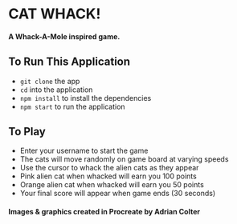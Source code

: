 # CAT WHACK!

#### A Whack-A-Mole inspired game.

## To Run This Application

- `git clone` the app
- `cd` into the application
- `npm install` to install the dependencies
- `npm start` to run the application

## To Play

- Enter your username to start the game
- The cats will move randomly on game board at varying speeds
- Use the cursor to whack the alien cats as they appear
- Pink alien cat when whacked will earn you 100 points
- Orange alien cat when whacked will earn you 50 points
- Your final score will appear when game ends (30 seconds)

#### Images & graphics created in Procreate by Adrian Colter
